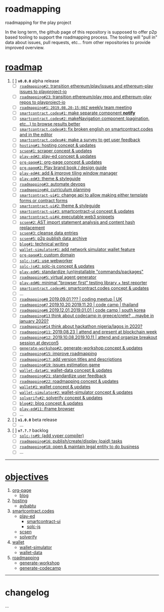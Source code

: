 # roadmapping
roadmapping for the play project

In the long term, the github page of this repository is supposed to offer p2p based tooling to support the roadmapping process. The tooling will "pull in" data about issues, pull requests, etc... from other repositories to provide improved overview.

# [roadmap](https://github.com/playproject-io/roadmapping#roadmap)
1. [ ] **`v0.0.0`** alpha release
    * [ ] [`roadmapping#2`: transition ethereum/play/issues and ethereum-play issues to playproject-io](https://github.com/playproject-io/roadmapping/issues/2)
    * [ ] [`roadmapping#23`: transition ethereum/play repo and ethereum-play repos to playproject-io](https://github.com/playproject-io/roadmapping/issues/23)
    * [ ] [`roadmapping#1`: `2019.08.20-15:00Z` weekly team meeting](https://github.com/playproject-io/roadmapping/issues/1)
    * [ ] [`smartcontract.codes#1`: make separate component **notify**](https://github.com/playproject-io/smartcontract.codes/issues/1)
    * [ ] [`smartcontract.codes#2`: makeNavigation component (pagination, etc...) to browse results better](https://github.com/playproject-io/smartcontract.codes/issues/2)
    * [ ] [`smartcontract.codes#3`: fix broken english on smartcontract.codes and in the editor](https://github.com/playproject-io/smartcontract.codes/issues/3)
    * [ ] [`smartcontract.codes#4`: make a survey to get user feedback](https://github.com/playproject-io/smartcontract.codes/issues/4)
    * [ ] [`hosting#1`: hosting concept & updates](https://github.com/playproject-io/hosting/issues/1)
    * [ ] [`scsen#1`: scraper concept & updates](https://github.com/playproject-io/scsen/issues/1)
    * [ ] [`play-ed#2`: play-ed concept & updates](https://github.com/playproject-io/play-ed/issues/2)
    * [ ] [`org-page#1`: org-page concept & updates](https://github.com/playproject-io/playproject-io.github.io/issues/1)
    * [ ] [`org-page#2`: Play brand book / design guide](https://github.com/playproject-io/playproject-io.github.io/issues/2)
    * [ ] [`play-ed#4`: add & improve tiling window manager](https://github.com/playproject-io/play-ed/issues/4)
    * [ ] [`play-ed#3`: theme & styleguide](https://github.com/playproject-io/play-ed/issues/3)
    * [ ] [`roadmapping#3`: automate devops](https://github.com/playproject-io/roadmapping/issues/3)
    * [ ] [`roadmapping#4`: curriculum planning](https://github.com/playproject-io/roadmapping/issues/4)
    * [ ] [`smartcontract-ui#1`: change api to allow making either template forms or contract forms](https://github.com/playproject-io/smartcontract-ui/issues/1)
    * [ ] [`smartcontract-ui#2`: theme & styleguide](https://github.com/playproject-io/smartcontract-ui/issues/2)
    * [ ] [`smartcontract-ui#3`: smartcontract-ui concept & updates](https://github.com/playproject-io/smartcontract-ui/issues/3)
    * [ ] [`smartcontract-ui#4`: executable web3 snippets](https://github.com/playproject-io/smartcontract-ui/issues/4)
    * [ ] [`scsen#2`: AST import statement analysis and content hash replacement](https://github.com/playproject-io/scsen/issues/2)
    * [ ] [`scsen#3`: cleanse data entries](https://github.com/playproject-io/scsen/issues/3)
    * [ ] [`scsen#5`: p2p publish data archive](https://github.com/playproject-io/scsen/issues/5)
    * [ ] [`blog#1`: technical writing](https://github.com/playproject-io/blog/issues/1)
    * [ ] [`wallet-simulator#1`: add network simulator wallet feature](https://github.com/playproject-io/wallet-simulator/issues/1)
    * [ ] [`org-page#3`: custom domain](https://github.com/playproject-io/playproject-io.github.io/issues/3)
    * [ ] [`solc-js#1`: use webworker](https://github.com/playproject-io/solc-js/issues/1)
    * [ ] [`solc-js#2`: solc-js concept & updates](https://github.com/playproject-io/solc-js/issues/2)
    * [ ] [`play-ed#5`: standardize (un)installable "commands/packages"](https://github.com/playproject-io/play-ed/issues/5)
    * [ ] [`roadmapping#5`: virtual agent generator](https://github.com/playproject-io/roadmapping/issues/5)
    * [ ] [`play-ed#6`: minimal "browser first" testing library + test reporter](https://github.com/playproject-io/play-ed/issues/6)
    * [ ] [`smartcontract.codes#6`: smartcontract.codes concept & updates](https://github.com/playproject-io/smartcontract.codes/issues/6)
    * [ ] ...
    * [ ] [`roadmapping#8` 2019.09.01,??? | coding meetup | UK](https://github.com/playproject-io/roadmapping/issues/8)
    * [ ] [`roadmapping#7` 2019.10.20,2019.11.20 | code camp | thailand](https://github.com/playproject-io/roadmapping/issues/7)
    * [ ] [`roadmapping#6` 2019.12.01,2019.01.01 | code camp | south korea](https://github.com/playproject-io/roadmapping/issues/6)
    * [ ] [`roadmapping#13` think about codecamp in greece/crete? ...maybe in january 2020?](https://github.com/playproject-io/roadmapping/issues/13)
    * [ ] [`roadmapping#14` think about hackathon nigeria/lagos in 2020?](https://github.com/playproject-io/roadmapping/issues/14)
    * [ ] [`roadmapping#11`: 2019.08.23 | attend and present at blockchain week](https://github.com/playproject-io/roadmapping/issues/11)
    * [ ] [`roadmapping#12`: 2019.10.08,2019.10.11 | attend and organize breakout session at devcon5](https://github.com/playproject-io/roadmapping/issues/12)
    * [ ] [`generate-workshop#2`: generate-workshop concept & updates](https://github.com/playproject-io/generate-workshop/issues/2)
    * [ ] [`roadmapping#15`: improve roadmapping](https://github.com/playproject-io/roadmapping/issues/15)
    * [ ] [`roadmapping#17`: add version titles and descriptions](https://github.com/playproject-io/roadmapping/issues/17)
    * [ ] [`roadmapping#19`: issues estimation game](https://github.com/playproject-io/roadmapping/issues/19)
    * [ ] [`wallet-data#1`: wallet-data concept & updates](https://github.com/playproject-io/wallet-data/issues/1)
    * [ ] [`roadmapping#21`: standardize user feedback](https://github.com/playproject-io/roadmapping/issues/21)
    * [ ] [`roadmapping#22`: roadmapping concept & updates](https://github.com/playproject-io/roadmapping/issues/22)
    * [ ] [`wallet#1`: wallet concept & updates](https://github.com/playproject-io/wallet/issues/1)
    * [ ] [`wallet-simulator#2`: wallet-simulator concept & updates](https://github.com/playproject-io/wallet-simulator/issues/2)
    * [ ] [`solverify#2`: solverify concept & updates](https://github.com/playproject-io/solverify/issues/2)
    * [ ] [`blog#2`: blog concept & updates](https://github.com/playproject-io/blog/issues/2)
    * [ ] [`play-ed#11`: iframe browser](https://github.com/playproject-io/play-ed/issues/11)
    * [ ] ...
2. [ ] **`v1.0.0`** beta release
    * [ ] ...
3. [ ] **`v?.?.?`** backlog
    * [ ] [`solc-js#9`: (add vyper compiler)](https://github.com/playproject-io/solc-js/issues/9)
    * [ ] [`roadmapping#16`: publish/create/display (paid) tasks](https://github.com/playproject-io/roadmapping/issues/16)
    * [ ] [`roadmapping#18`: open & maintain legal entity to do business](https://github.com/playproject-io/roadmapping/issues/18)
    * [ ] ...

---
# [objectives](https://github.com/playproject-io/roadmapping#objectives)
1. [org-page](https://github.com/playproject-io/playproject-io.github.io)
    * [blog](https://github.com/playproject-io/blog)
2. [hosting](https://github.com/playproject-io/hosting)
    * [aybabtu](https://github.com/playproject-io/aybabtu)
3. [smartcontract.codes](https://github.com/playproject-io/smartcontract.codes)
    * [play-ed](https://github.com/playproject-io/play-ed)
        * [smartcontract-ui](https://github.com/playproject-io/smartcontract-ui)
        * [solc-js](https://github.com/playproject-io/solc-js)
    * [scsen](https://github.com/playproject-io/scsen)
    * [solverify](https://github.com/playproject-io/solverify)
4. [wallet](https://github.com/playproject-io/wallet)
    * [wallet-simulator](https://github.com/playproject-io/wallet-simulator)
    * [wallet-data](https://github.com/playproject-io/wallet-data)
5. [roadmapping](https://github.com/playproject-io/roadmapping)
    * [generate-workshop](https://github.com/playproject-io/generate-workshop)
    * [generate-codecamp](https://github.com/playproject-io/generate-codecamp)

---
# changelog
...
